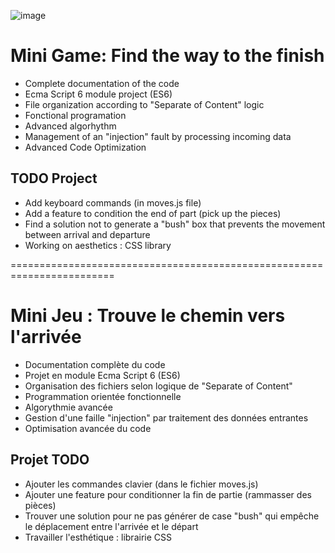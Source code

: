 ![image](https://github.com/Heike13/JS-Algorithms-mini-game/assets/157512723/12ecc489-514b-4a40-8e6d-697b1f40f5d6)


# Mini Game: Find the way to the finish

- Complete documentation of the code
- Ecma Script 6 module project (ES6)
- File organization according to "Separate of Content" logic
- Fonctional programation
- Advanced algorhythm
- Management of an "injection" fault by processing incoming data
- Advanced Code Optimization

## TODO Project 

- Add keyboard commands (in moves.js file)
- Add a feature to condition the end of part (pick up the pieces)
- Find a solution not to generate a "bush" box that prevents the movement between arrival and departure
- Working on aesthetics : CSS library


========================================================================
# Mini Jeu : Trouve le chemin vers l'arrivée

- Documentation complète du code
- Projet en module Ecma Script 6 (ES6)
- Organisation des fichiers selon logique de "Separate of Content"
- Programmation orientée fonctionnelle
- Algorythmie avancée
- Gestion d'une faille "injection" par traitement des données entrantes
- Optimisation avancée du code

## Projet TODO 

- Ajouter les commandes clavier (dans le fichier moves.js)
- Ajouter une feature pour conditionner la fin de partie (rammasser des pièces)
- Trouver une solution pour ne pas générer de case "bush" qui empêche le déplacement entre l'arrivée et le départ
- Travailler l'esthétique : librairie CSS
